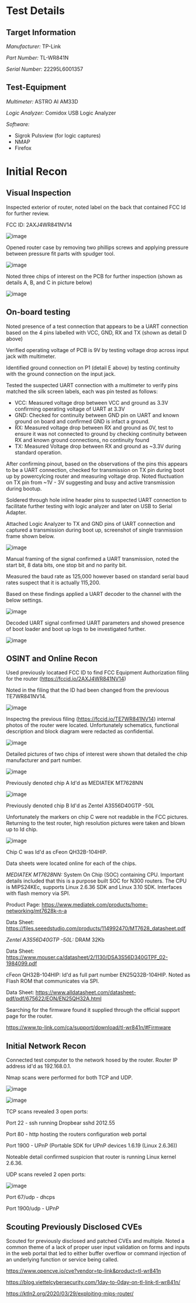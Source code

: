 
# Test Details

## Target Information

*Manufacturer:* TP-Link

*Part Number:* TL-WR841N

*Serial Number:* 22295L6001357
 
## Test-Equipment
 
*Multimeter:* ASTRO AI AM33D

*Logic Analyzer:* Comidox USB Logic Analyzer

*Software:* 
- Sigrok Pulsview (for logic captures)
- NMAP
- Firefox


# Initial Recon

## Visual Inspection

Inspected exterior of router, noted label on the back that contained FCC Id for further review. 

FCC ID: 2AXJ4WR841NV14

![image](https://github.com/digitalandrew/iot_hardware_hacking/assets/3688593/1cec36c0-270b-413a-aad3-6543f02a7bdf)

Opened router case by removing two phillips screws and applying pressure between pressure fit parts with spudger tool.

![image](https://github.com/digitalandrew/iot_hardware_hacking/assets/3688593/011795b6-3f91-4ead-9689-a9f87266ec7b)

Noted three chips of interest on the PCB for further inspection (shown as details A, B, and C in picture below)

![image](https://github.com/digitalandrew/iot_hardware_hacking/assets/3688593/22c8bc20-1632-4270-ac75-03a2e10ef8a5)

## On-board testing

Noted presence of a test connection that appears to be a UART connection based on the 4 pins labelled with VCC, GND, RX and TX (shown as detail D above)

Verified operating voltage of PCB is 9V by testing voltage drop across input jack with multimeter. 

Identified ground connection on P1 (detail E above) by testing continuity with the ground connection on the input jack.

Tested the suspected UART connection with a multimeter to verify pins matched the silk screen labels, each was pin tested as follows:

- VCC: Measured voltage drop between VCC and ground as 3.3V confirming operating voltage of UART at 3.3V
- GND: Checked for continuity between GND pin on UART and known ground on board and confirmed GND is infact a ground. 
- RX: Measured voltage drop between RX and ground as 0V, test to ensure it was not connected to ground by checking continuity between RX and known ground connections, no continuity found
- TX: Measured Voltage drop between RX and ground as ~3.3V during standard operation. 

After confirming pinout, based on the observations of the pins this appears to be a UART connection, checked for transmission on TX pin during boot up by powercylcing router and measuring voltage drop. Noted fluctuation on TX pin from ~1V - 3V suggesting and busy and active transmission during bootup.

Soldered through hole inline header pins to suspected UART connection to facilitate further testing with logic analyzer and later on USB to Serial Adapter. 

Attached Logic Analyzer to TX and GND pins of UART connection and captured a transmission during boot up, screenshot of single tranmission frame shown below. 

![image](https://github.com/digitalandrew/iot_hardware_hacking/assets/3688593/26dab875-4c65-42c6-8531-6a8b2f11bcee)

Manual framing of the signal confirmed a UART transmission, noted the start bit, 8 data bits, one stop bit and no parity bit. 

Measured the baud rate as 125,000 however based on standard serial baud rates suspect that it is actually 115,200. 

Based on these findings applied a UART decoder to the channel with the below settings. 

![image](https://github.com/digitalandrew/iot_hardware_hacking/assets/3688593/6fa28602-80fb-49ac-9345-2ab0911c7fe5)

Decoded UART signal confirmed UART parameters and showed presence of boot loader and boot up logs to be investigated further. 

![image](https://github.com/digitalandrew/iot_hardware_hacking/assets/3688593/3a398efa-634a-44bd-8f07-ac341437fb26)

## OSINT and Online Recon

Used previously locataed FCC ID to find FCC Equipment Authorization filing for the router (https://fccid.io/2AXJ4WR841NV14)

Noted in the filing that the ID had been changed from the previoous TE7WR841NV14. 

![image](https://github.com/digitalandrew/iot_hardware_hacking/assets/3688593/db3f4150-f332-41a3-8eba-8fa7ca37e180)

Inspectng the previous filing (https://fccid.io/TE7WR841NV14) internal photos of the router were located. Unfortunately schematics, functional description and block diagram were redacted as confidential. 

![image](https://github.com/digitalandrew/iot_hardware_hacking/assets/3688593/f822a904-bd09-4b9c-9b76-6079ae981f45)

Detailed pictures of two chips of interest were shown that detailed the chip manufacturer and part number. 

![image](https://github.com/digitalandrew/iot_hardware_hacking/assets/3688593/ff42f8b7-f20d-42d4-b1bf-ca6e1cbdd6ca)

Previously denoted chip A Id'd as MEDIATEK MT7628NN

![image](https://github.com/digitalandrew/iot_hardware_hacking/assets/3688593/5b348071-c52a-4f0c-8ce3-f0765f0e1d70)

Previously denoted chip B Id'd as Zentel A3S56D40GTP -50L

Unfortunately the markers on chip C were not readable in the FCC pictures. Returning to the test router, high resolution pictures were taken and blown up to Id chip. 

![image](https://github.com/digitalandrew/iot_hardware_hacking/assets/3688593/7bdc1bab-85f2-4b4d-9ff0-5011e130bfec)

Chip C was Id'd as cFeon QH32B-104HIP.

Data sheets were located online for each of the chips. 

*MEDIATEK MT7628NN:* System On Chip (SOC) containing CPU. Important details included that this is a purpose built SOC for N300 routers. The CPU is MIPS24KEc, supports Linux 2.6.36 SDK and Linux 3.10 SDK. Interfaces with flash memory via SPI.

Product Page: https://www.mediatek.com/products/home-networking/mt7628k-n-a

Data Sheet: https://files.seeedstudio.com/products/114992470/MT7628_datasheet.pdf

*Zentel A3S56D40GTP -50L:* DRAM 32Kb

Data Sheet: https://www.mouser.ca/datasheet/2/1130/DSA3S56D340GTPF_02-1984099.pdf

cFeon QH32B-104HIP: Id'd as full part number EN25Q32B-104HIP. Noted as Flash ROM that communicates via SPI. 

Data Sheet: https://www.alldatasheet.com/datasheet-pdf/pdf/675622/EON/EN25QH32A.html

Searching for the firmware found it supplied through the official support page for the router. 

https://www.tp-link.com/ca/support/download/tl-wr841n/#Firmware

## Initial Network Recon

Connected test computer to the network hosed by the router. Router IP address id'd as 192.168.0.1.

Nmap scans were performed for both TCP and UDP. 

![image](https://github.com/digitalandrew/iot_hardware_hacking/assets/3688593/ef33b9e5-33d9-4a49-b163-5a0031db6e6d)

![image](https://github.com/digitalandrew/iot_hardware_hacking/assets/3688593/6bd73c08-8c33-4485-830a-d5934641e78b)

TCP scans revealed 3 open ports:

Port 22 - ssh running Dropbear sshd 2012.55

Port 80 - http hosting the routers configuration web portal

Port 1900 - UPnP (Portable SDK for UPnP devices 1.6.19 (Linux 2.6.36))

Noteable detail confirmed suspicion that router is running Linux kernel 2.6.36. 

UDP scans reveled 2 open ports: 

![image](https://github.com/digitalandrew/iot_hardware_hacking/assets/3688593/3b1244a3-50e4-44c2-9735-a28eb26b8a01)

Port 67/udp - dhcps

Port 1900/udp - UPnP

## Scouting Previously Disclosed CVEs

Scouted for previously disclosed and patched CVEs and multiple. Noted a common theme of a lack of proper user input validation on forms and inputs in the web portal that led to either buffer overflow or command injection of an underlying function or service being called.

https://www.opencve.io/cve?vendor=tp-link&product=tl-wr841n

https://blog.viettelcybersecurity.com/1day-to-0day-on-tl-link-tl-wr841n/

https://ktln2.org/2020/03/29/exploiting-mips-router/





